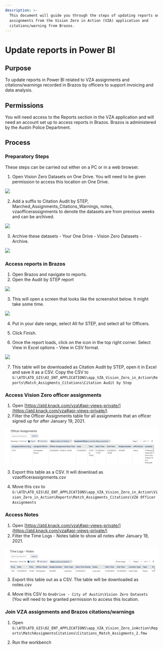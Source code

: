 ```yaml
---
description: >-
  This document will guide you through the steps of updating reports on officer
  assignments from the Vision Zero in Action (VZA) application and
  citations/warning from Brazos.
---
```


# Update reports in Power BI

## Purpose

To update reports in Power BI related to VZA assignments and citations/warnings recorded in Brazos by officers to support invoicing and data analysis.

## Permissions 

You will need access to the Reports section in the VZA application and will need an account  set up to access reports in Brazos. Brazos is administered by the Austin Police Department. 

## Process 

### Preparatory Steps

These steps can be carried out either on a PC or in a web browser.

1. Open Vision Zero Datasets on One Drive. You will need to be given permission to access this location on One Drive.

![](https://lh5.googleusercontent.com/AXTVNP2g8H7H4wLMkXiAuCpZ4I7PeWKp3cLI0i6hEcahJ4lk5U77Fv7WDknqg1wfaRZuuHEi843NVCKSvVEow2rC3fkCfA4ItzihbcOIo-giaGLav2KS9sz0j9K2ZvtNS5nfdEBu)



2. Add a suffix to Citation Audit by STEP, Marched\_Assignments\_Citations\_Warnings, notes, vzaofficerassignments to denote the datasets are from previous weeks and can be archived.

![](https://lh6.googleusercontent.com/sl_Uzd9SLazpAEjxoFsRWZ1MUt3gYQalPWWmmf5wbuZvy_3JRuE3rY1oeZ_xVSNZV20mgjNoKHiZ4pGD_swnYopaRPqSVcAwt_sDXDXWJvvXUccE-pnC2iUn7tKE8oRPA-Sahcbw)

3. Archive these datasets - Your One Drive - Vision Zero Datasets - Archive.

![](https://lh4.googleusercontent.com/WD85CjVcPk-L0EBexp61vOdE8MNRNifKS8Kn-EX-OORRj_q_pNQODhb5ENLpbO3QgWCDUrT_RqiUgh89sAaYEF_GlQUq97maxOzCKbxTiZQx1mhsul6xoRpNQ4nKzbnffAuJJEmM)

### Access reports in Brazos

1. Open Brazos and navigate to reports.
2. Open the Audit by STEP report



![](https://lh3.googleusercontent.com/po-wwqhhCa41dFpL00OUlG0jc8TL4D1nMhYu71X5WNlyIg5IuSt9Ns1eEtvDpW0OsiqSTAtcE8Zp6bWv5ZVoH2BQO7noBp50X_kY-f1jwI64q7NbcXY64Jltf7cRXitT-y-vW7q-)

3. This will open a screen that looks like the screenshot below. It might take some time.

![](https://lh3.googleusercontent.com/i_CdBDn5tlFHH0zeeLAPTAjk3raoDMtR9gdYUnDlxqCGW-KGo_Rp125l8DKyepoHQFdV4HUF0KD7g-InIeFSvd2Hbe9igNyP6TAXWZtwXNaZzT1n0-YeTh71dp-bO3BceZbB4xzB)



4. Put in your date range, select All for STEP, and select all for Officers.

5. Click Finish.

6. Once the report loads, click on the icon in the top right corner. Select View in Excel options - View in CSV format.

![](https://lh6.googleusercontent.com/y-YcK8Y2nYlFU7JVm0GXlQ7_HXURwFZVIV05nZofRMXGfZaMykGtED_Rc7IzEPkBgHRqqK3cpXSWoHuGQywAlURdyA2BgPnvbsK3bfvOkBCOrVnQoQsEKO0KfHU3bJUAbUZaRO3k)

7. This table will be downloaded as Citation Audit by STEP, open it in Excel and save it as a CSV. Copy the CSV to `G:\ATD\ATD_GIS\02_ENT_APPLICATIONS\app_VZA_Vision_Zero_in_Action\Reports\Match_Assigments_Citations\Citation Audit by Step`

### Access Vision Zero officer assignments

1. Open [https://atd.knack.com/vza\#api-views-private/](https://atd.knack.com/vza#api-views-private/)
2. Filter the Officer Assignments table for all assignments that an officer signed up for after January 19, 2021. 

![](../.gitbook/assets/image%20%2831%29.png)

3. Export this table as a CSV. It will download as vzaofficerassignments.csv

4. Move this csv to `G:\ATD\ATD_GIS\02_ENT_APPLICATIONS\app_VZA_Vision_Zero_in_Action\Vision_Zero_in_Action\Reports\Match_Assigments_Citations\VZA Officer Assignments`

### Access Notes

1. Open [https://atd.knack.com/vza\#api-views-private/](https://atd.knack.com/vza#api-views-private/)
2. Filter the Time Logs - Notes table to show all notes after January 19, 2021.

![](../.gitbook/assets/image%20%2832%29.png)

3. Export this table out as a CSV. The table will be downloaded as notes.csv

4. Move this CSV to `OneDrive - City of Austin\Vision Zero Datasets` \(You will need to be granted permission to access this location.

### Join VZA assignments and Brazos citations/warnings

1. Open `G:\ATD\ATD_GIS\02_ENT_APPLICATIONS\app_VZA_Vision_Zero_inAction\Reports\MatchAssigmentsCitations\Citations_Match_Assigments_2.fmw`

2. Run the workbench



